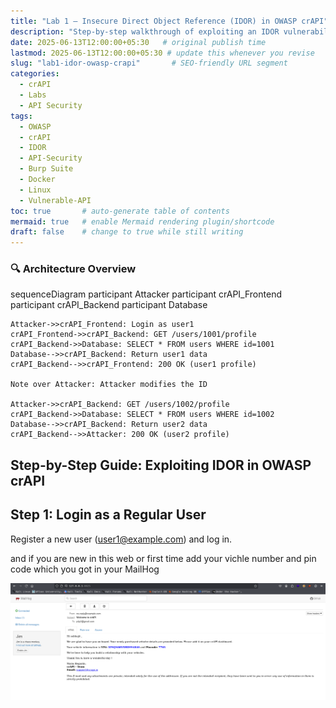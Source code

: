 ```yaml
---
title: "Lab 1 — Insecure Direct Object Reference (IDOR) in OWASP crAPI"
description: "Step-by-step walkthrough of exploiting an IDOR vulnerability in OWASP crAPI, complete with Burp Suite traffic, Docker tips, and Mermaid diagrams."
date: 2025-06-13T12:00:00+05:30   # original publish time
lastmod: 2025-06-13T12:00:00+05:30 # update this whenever you revise
slug: "lab1-idor-owasp-crapi"       # SEO-friendly URL segment
categories:
  - crAPI
  - Labs
  - API Security
tags:
  - OWASP
  - crAPI
  - IDOR
  - API-Security
  - Burp Suite
  - Docker
  - Linux
  - Vulnerable-API
toc: true       # auto-generate table of contents
mermaid: true   # enable Mermaid rendering plugin/shortcode
draft: false    # change to true while still writing
---
```


### 🔍 Architecture Overview


<div class="mermaid">
sequenceDiagram
    participant Attacker
    participant crAPI_Frontend
    participant crAPI_Backend
    participant Database

    Attacker->>crAPI_Frontend: Login as user1
    crAPI_Frontend->>crAPI_Backend: GET /users/1001/profile
    crAPI_Backend->>Database: SELECT * FROM users WHERE id=1001
    Database-->>crAPI_Backend: Return user1 data
    crAPI_Backend-->>crAPI_Frontend: 200 OK (user1 profile)

    Note over Attacker: Attacker modifies the ID

    Attacker->>crAPI_Backend: GET /users/1002/profile
    crAPI_Backend->>Database: SELECT * FROM users WHERE id=1002
    Database-->>crAPI_Backend: Return user2 data
    crAPI_Backend-->>Attacker: 200 OK (user2 profile)
</div>

## Step-by-Step Guide: Exploiting IDOR in OWASP crAPI

## Step 1: Login as a Regular User

Register a new user (user1@example.com) and log in.

and if you are new in this web or first time add your vichle number and pin code which you got in your MailHog

![cr-api Image](/assets/van.png)
